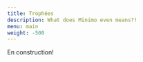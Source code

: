 ```yaml
---
title: Trophées
description: What does Minimo even means?!
menu: main
weight: -500
---
```

En construction!
